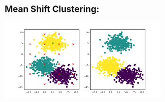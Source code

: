 # Mean Shift Clustering:

<img src='Images/Figure_1.png' >
<!--<img src='Images/Figure_1.png' width = 100 height = 100>-->
